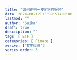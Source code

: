 ```yaml
---
title: "如何评判一支ETF的好坏"
date: 2024-08-12T13:58:57+08:00
lastmod: “”
author: "Suika"
draft: true
description: ""
tags: [ ETF ]
categories: [ Finace ]
series: ["ETF投资"]
series_order: 3
---
```

